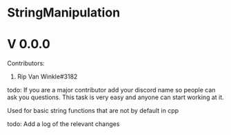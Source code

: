 

# StringManipulation


# V 0.0.0

Contributors:
1. Rip Van Winkle#3182

todo: If you are a major contributor add your discord name so people can ask you questions.
This task is very easy and anyone can start working at it.


Used for basic string functions that are not by default in cpp



todo: Add a log of the relevant changes
